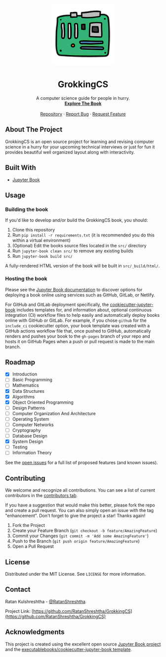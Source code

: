<!-- PROJECT LOGO -->
<br />
<div align="center">
  <a href="https://github.com/RatanShreshtha/GrokkingCS">
    <img src="src/logo.png" alt="Logo" width="200" height="200">
  </a>

  <h1 align="center">GrokkingCS</h1>

  <p align="center">
    A computer science guide for people in hurry.
    <br />
    <a href="https://ratanshreshtha.github.io/GrokkingCS"><strong>Explore The Book</strong></a>
    <br />
    <br />
    <a href="https://github.com/RatanShreshtha/GrokkingCS">Repository</a>
    ·
    <a href="https://github.com/RatanShreshtha/GrokkingCS/issues">Report Bug</a>
    ·
    <a href="https://github.com/RatanShreshtha/GrokkingCS/issues">Request Feature</a>
  </p>
</div>

## About The Project

GrokkingCS is an open source project for learning and revising computer science in a hurry for your upcoming technical interviews or just for fun it provides beautiful well organized layout along with interactivity.

## Built With

- [Jupyter Book](https://jupyterbook.org)

<!-- USAGE EXAMPLES -->

## Usage

### Building the book

If you'd like to develop and/or build the GrokkingCS book, you should:

1. Clone this repository
2. Run `pip install -r requirements.txt` (it is recommended you do this within a virtual environment)
3. (Optional) Edit the books source files located in the `src/` directory
4. Run `jupyter-book clean src/` to remove any existing builds
5. Run `jupyter-book build src/`

A fully-rendered HTML version of the book will be built in `src/_build/html/`.

### Hosting the book

Please see the [Jupyter Book documentation](https://jupyterbook.org/publish/web.html) to discover options for deploying a book online using services such as GitHub, GitLab, or Netlify.

For GitHub and GitLab deployment specifically, the [cookiecutter-jupyter-book](https://github.com/executablebooks/cookiecutter-jupyter-book) includes templates for, and information about, optional continuous integration (CI) workflow files to help easily and automatically deploy books online with GitHub or GitLab. For example, if you chose `github` for the `include_ci` cookiecutter option, your book template was created with a GitHub actions workflow file that, once pushed to GitHub, automatically renders and pushes your book to the `gh-pages` branch of your repo and hosts it on GitHub Pages when a push or pull request is made to the main branch.

## Roadmap

- [x] Introduction
- [ ] Basic Programming
- [ ] Mathematics
- [x] Data Structures
- [x] Algorithms
- [x] Object Oriented Programming
- [ ] Design Patterns
- [ ] Computer Organization And Architecture
- [ ] Operating System
- [ ] Computer Networks
- [ ] Cryptography
- [ ] Database Design
- [x] System Design
- [ ] Testing
- [ ] Information Theory

See the [open issues](https://github.com/RatanShreshtha/GrokkingCS/issues) for a full list of proposed features (and known issues).

<!-- CONTRIBUTING -->

## Contributing

We welcome and recognize all contributions. You can see a list of current contributors in the [contributors tab](https://github.com/RatanShreshtha/src/graphs/contributors).

If you have a suggestion that would make this better, please fork the repo and create a pull request. You can also simply open an issue with the tag "enhancement".
Don't forget to give the project a star! Thanks again!

1. Fork the Project
2. Create your Feature Branch (`git checkout -b feature/AmazingFeature`)
3. Commit your Changes (`git commit -m 'Add some AmazingFeature'`)
4. Push to the Branch (`git push origin feature/AmazingFeature`)
5. Open a Pull Request

<!-- LICENSE -->

## License

Distributed under the MIT License. See `LICENSE` for more information.

<!-- CONTACT -->

## Contact

Ratan Kulshreshtha - [@RatanShreshtha](https://twitter.com/RatanShreshtha)

Project Link: [https://github.com/RatanShreshtha/GrokkingCS](https://github.com/RatanShreshtha/GrokkingCS)

<!-- ACKNOWLEDGMENTS -->

## Acknowledgments

This project is created using the excellent open source [Jupyter Book project](https://jupyterbook.org/) and the [executablebooks/cookiecutter-jupyter-book template](https://github.com/executablebooks/cookiecutter-jupyter-book).
